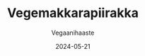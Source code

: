 ---
title: "Vegemakkarapiirakka"
image: "https://vegaanibotti.lauravuo.me/2024/05/2024-05-21_small.png"
date: 2024-05-21
receipt_url: "https://vegaanihaaste.fi/reseptit/vegemakkarapiirakka"
author: "Vegaanihaaste"
---